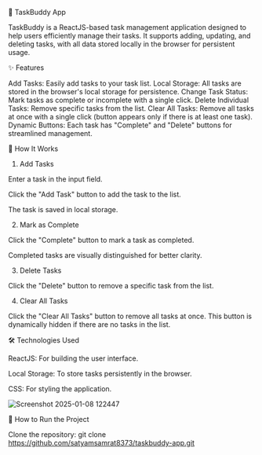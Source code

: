 🌟 TaskBuddy App

TaskBuddy is a ReactJS-based task management application designed to help users efficiently manage their tasks. It supports adding, updating, and deleting tasks, with all data stored locally in the browser for persistent usage.

✨ Features

Add Tasks: Easily add tasks to your task list.
Local Storage: All tasks are stored in the browser's local storage for persistence.
Change Task Status: Mark tasks as complete or incomplete with a single click.
Delete Individual Tasks: Remove specific tasks from the list.
Clear All Tasks: Remove all tasks at once with a single click (button appears only if there is at least one task).
Dynamic Buttons: Each task has "Complete" and "Delete" buttons for streamlined management.

🔧 How It Works

1. Add Tasks

Enter a task in the input field.

Click the "Add Task" button to add the task to the list.

The task is saved in local storage.

2. Mark as Complete

Click the "Complete" button to mark a task as completed.

Completed tasks are visually distinguished for better clarity.

3. Delete Tasks

Click the "Delete" button to remove a specific task from the list.

4. Clear All Tasks

Click the "Clear All Tasks" button to remove all tasks at once.
This button is dynamically hidden if there are no tasks in the list.

🛠️ Technologies Used

ReactJS: For building the user interface.

Local Storage: To store tasks persistently in the browser.

CSS: For styling the application.

![Screenshot 2025-01-08 122447](https://github.com/user-attachments/assets/5425abe1-af30-4cb7-bc93-12c442429f96)


🚀 How to Run the Project

Clone the repository:
git clone https://github.com/satyamsamrat8373/taskbuddy-app.git
